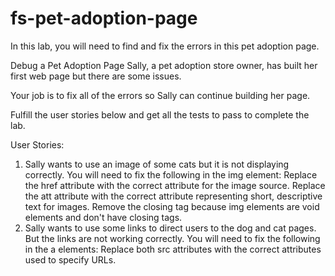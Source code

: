 # fs-pet-adoption-page

In this lab, you will need to find and fix the errors in this pet adoption page.

Debug a Pet Adoption Page
Sally, a pet adoption store owner, has built her first web page but there are some issues.

Your job is to fix all of the errors so Sally can continue building her page.

Fulfill the user stories below and get all the tests to pass to complete the lab.

User Stories:

1.  Sally wants to use an image of some cats but it is not displaying correctly. You will need to fix the following in the img element:
Replace the href attribute with the correct attribute for the image source.
Replace the att attribute with the correct attribute representing short, descriptive text for images.
Remove the </img> closing tag because img elements are void elements and don't have closing tags.
2.  Sally wants to use some links to direct users to the dog and cat pages. But the links are not working correctly. You will need to fix the following in the a elements:
Replace both src attributes with the correct attributes used to specify URLs.